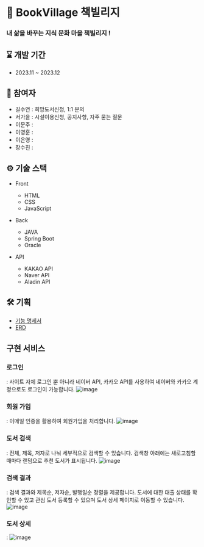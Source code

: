 # 📖 BookVillage 책빌리지
### 내 삶을 바꾸는 지식 문화 마을 책빌리지 !

## ⌛ 개발 기간

- 2023.11 ~ 2023.12

## 👥 참여자
- 길수연 : 희망도서신청, 1:1 문의
- 서가을 : 시설이용신청, 공지사항, 자주 묻는 질문
- 이문주 : 
- 이영훈 : 
- 이은영 : 
- 장수진 :


## ⚙️ 기술 스택

- Front

  - HTML
  - CSS
  - JavaScript

- Back

  - JAVA
  - Spring Boot
  - Oracle

- API
  - KAKAO API
  - Naver API
  - Aladin API

## 🛠 기획
- [기능 명세서]()
- [ERD]()

## 구현 서비스
### 로그인 
: 사이트 자체 로그인 뿐 아니라 네이버 API, 카카오 API를 사용하여 네이버와 카카오 계정으로도 로그인이 가능합니다.
  ![image](https://github.com/dldudgns95/bookvillage/assets/93424265/1e5dc864-92ec-41f4-af93-6087ca15f89a)
  
### 회원 가입
: 이메일 인증을 활용하여 회원가입을 처리합니다.
  ![image](https://github.com/dldudgns95/bookvillage/assets/93424265/d49d9c8c-168a-49c6-a413-c5e17dc84f90)

### 도서 검색 
: 전체, 제목, 저자로 나눠 세부적으로 검색할 수 있습니다. 검색창 아래에는 새로고침할 때마다 랜덤으로 추천 도서가 표시됩니다.
  ![image](https://github.com/dldudgns95/bookvillage/assets/93424265/f7929752-b686-47ae-95ba-b12a82023509)

### 검색 결과 
: 검색 결과와 제목순, 저자순, 발행일순 정렬을 제공합니다. 도서에 대한 대출 상태를 확인할 수 있고 관심 도서 등록할 수 있으며 도서 상세 페이지로 이동할 수 있습니다.
  ![image](https://github.com/dldudgns95/bookvillage/assets/93424265/d7b7baec-edc7-48b2-81d3-fdb057ff8a99)

### 도서 상세 
: 
  ![image](https://github.com/dldudgns95/bookvillage/assets/93424265/3c7a0557-dc10-4217-b370-3456dfaa8ff4)





